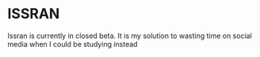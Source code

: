 # ISSRAN

Issran is currently in closed beta. It is my solution to wasting time on social media when I could be studying instead